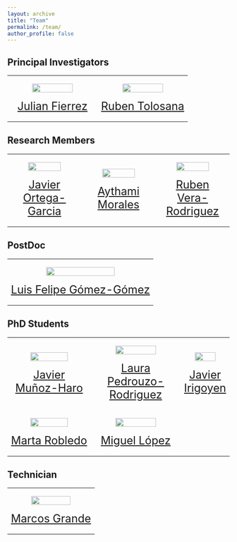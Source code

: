 ```yaml
---
layout: archive
title: "Team"
permalink: /team/
author_profile: false
---
```


Principal Investigators
-----

<table>
  <tbody>
    <tr>
      <td width="50%">
        <div>
          <p align="center"><img src="https://catedraeniauam.github.io/images/2020_Fierrez.jpg"></p>
          <p align="center"><a class="nombre" href="https://biometrics.eps.uam.es/fierrez/index.php">Julian Fierrez</a></p>
        </div>
      </td>
      <td width="50%">
        <div>
          <p align="center"><img src="https://catedraeniauam.github.io/images/Tolosana.jpg"></p>
          <p align="center"><a class="nombre" href="https://rubentolosana.github.io/">Ruben Tolosana</a></p>
        </div>
      </td>
    </tr>
  </tbody>
</table>

Research Members
-----

<table>
  <tbody>
    <tr>
      <td width="33%">
        <div>
          <p align="center"><img src="https://catedraeniauam.github.io/images/Ortega.png"></p>
          <p align="center"><a class="nombre" href="https://scholar.google.es/citations?user=LwiecBYAAAAJ&hl=en">Javier Ortega-Garcia</a></p>
        </div>
      </td>
      <td width="33%">
        <div>
          <p align="center"><img src="https://catedraeniauam.github.io/images/Morales.jpg"></p>
          <p align="center"><a class="nombre" href="https://aythami.me/">Aythami Morales</a></p>
        </div>
      </td>
      <td width="33%">
        <div>
          <p align="center"><img src="https://catedraeniauam.github.io/images/Vera.jpg"></p>
          <p align="center"><a class="nombre" href="https://scholar.google.es/citations?user=KYMQ0tsAAAAJ&hl=en">Ruben Vera-Rodriguez</a></p>
        </div>
      </td>
    </tr>
  </tbody>
</table>

PostDoc
-----

<table>
  <tbody>
    <tr>
      <td>
        <div>
          <p align="center"><img src="https://catedraeniauam.github.io/images/Luis felipe.png"></p>
          <p align="center"><a class="nombre" href="https://scholar.google.com/citations?user=Nq3NyHYAAAAJ&hl=en">Luis Felipe Gómez-Gómez</a></p>
        </div>
      </td>
    </tr>
  </tbody>
</table>

PhD Students
-----

<table>
  <tbody>
    <tr>
      <td width="33%">
        <div>
          <p align="center"><img src="https://catedraeniauam.github.io/images/javier.png"></p>
          <p align="center"><a class="nombre" href="">Javier Muñoz-Haro</a></p>
        </div>
      </td>
      <td width="33%">
        <div>
          <p align="center"><img src="https://catedraeniauam.github.io/images/laura.png"></p>
          <p align="center"><a class="nombre" href="https://rubentolosana.github.io/">Laura Pedrouzo-Rodriguez</a></p>
        </div>
      </td>
      <td width="33%">
        <div>
          <p align="center"><img src="https://catedraeniauam.github.io/images/Javier Irigoyen.jpg"></p>
          <p align="center"><a class="nombre" href="">Javier Irigoyen</a></p>
        </div>
      </td>
    </tr>
    <tr>
      <td width="50%">
        <div>
          <p align="center"><img src="https://catedraeniauam.github.io/images/2020_Fierrez.jpg"></p>
          <p align="center"><a class="nombre" href="">Marta Robledo</a></p>
        </div>
      </td>
      <td width="50%">
        <div>
          <p align="center"><img src="https://catedraeniauam.github.io/images/miguel phd.jpg"></p>
          <p align="center"><a class="nombre" href="">Miguel López</a></p>
        </div>
      </td>
    </tr>
  </tbody>
</table>

Technician
-----

<table>
  <tbody>
    <tr>
      <td>
        <div>
          <p align="center"><img src="https://catedraeniauam.github.io/images/2020_Fierrez.jpg"></p>
          <p align="center"><a class="nombre" href="">Marcos Grande</a></p>
        </div>
      </td>
    </tr>
  </tbody>
</table>

<style>
    img {
        width:70%;
        height:auto;
    }

    .nombre {
        font-size: 25px;
    }

    table, th, td {
        border: 0px;
    }
</style>